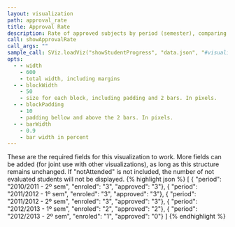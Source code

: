 ```yaml
---
layout: visualization
path: approval_rate
title: Approval Rate
description: Rate of approved subjects by period (semester), comparing to enrolled subjects.
call: showApprovalRate
call_args: ""
sample_call: SViz.loadViz("showStudentProgress", "data.json", "#visualization");
opts:
  - - width
    - 600
    - total width, including margins
  - - blockWidth
    - 50
    - size for each block, including padding and 2 bars. In pixels.
  - - blockPadding
    - 10
    - padding bellow and above the 2 bars. In pixels.
  - - barWidth
    - 0.9
    - bar width in percent
---
```


These are the required fields for this visualization to work. More fields can be added (for joint use with other visualizations), as long as this structure remains unchanged. If "notAttended" is not included, the number of not evaluated students will not be displayed.
{% highlight json %}
[ { "period": "2010/2011 - 2º sem", "enroled": "3", "approved": "3"},
{ "period": "2011/2012 - 1º sem", "enroled": "3", "approved": "3"},
{ "period": "2011/2012 - 2º sem", "enroled": "3", "approved": "3"},
{ "period": "2012/2013 - 1º sem", "enroled": "2", "approved": "2"},
{ "period": "2012/2013 - 2º sem", "enroled": "1", "approved": "0"}
]
{% endhighlight %}